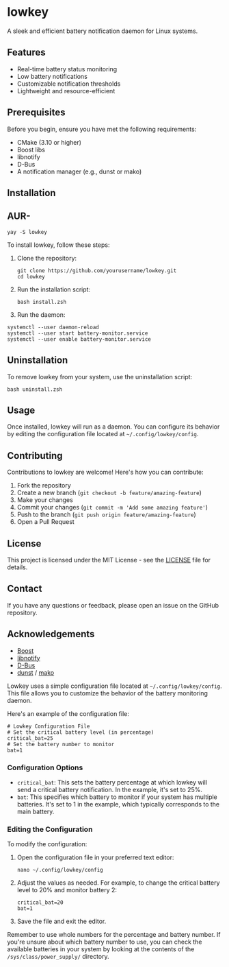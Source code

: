 # lowkey

A sleek and efficient battery notification daemon for Linux systems.

## Features

- Real-time battery status monitoring
- Low battery notifications
- Customizable notification thresholds
- Lightweight and resource-efficient

## Prerequisites

Before you begin, ensure you have met the following requirements:

- CMake (3.10 or higher)
- Boost libs
- libnotify
- D-Bus
- A notification manager (e.g., dunst or mako)

## Installation

## AUR-

   ```
   yay -S lowkey
   ```

To install lowkey, follow these steps:

1. Clone the repository:
   ```
   git clone https://github.com/yourusername/lowkey.git
   cd lowkey
   ```

2. Run the installation script:
   ```
   bash install.zsh
   ```
3. Run the daemon:

```
systemctl --user daemon-reload
systemctl --user start battery-monitor.service
systemctl --user enable battery-monitor.service

```

## Uninstallation

To remove lowkey from your system, use the uninstallation script:

```
bash uninstall.zsh
```

## Usage

Once installed, lowkey will run as a daemon. You can configure its behavior by editing the configuration file located at `~/.config/lowkey/config`.

## Contributing

Contributions to lowkey are welcome! Here's how you can contribute:

1. Fork the repository
2. Create a new branch (`git checkout -b feature/amazing-feature`)
3. Make your changes
4. Commit your changes (`git commit -m 'Add some amazing feature'`)
5. Push to the branch (`git push origin feature/amazing-feature`)
6. Open a Pull Request

## License

This project is licensed under the MIT License - see the [LICENSE](LICENSE) file for details.

## Contact

If you have any questions or feedback, please open an issue on the GitHub repository.

## Acknowledgements

- [Boost](https://www.boost.org/)
- [libnotify](https://developer.gnome.org/libnotify/)
- [D-Bus](https://www.freedesktop.org/wiki/Software/dbus/)
- [dunst](https://dunst-project.org/) / [mako](https://github.com/emersion/mako)


Lowkey uses a simple configuration file located at `~/.config/lowkey/config`. This file allows you to customize the behavior of the battery monitoring daemon.

Here's an example of the configuration file:

```
# Lowkey Configuration File
# Set the critical battery level (in percentage)
critical_bat=25
# Set the battery number to monitor
bat=1
```

### Configuration Options

- `critical_bat`: This sets the battery percentage at which lowkey will send a critical battery notification. In the example, it's set to 25%.
- `bat`: This specifies which battery to monitor if your system has multiple batteries. It's set to 1 in the example, which typically corresponds to the main battery.

### Editing the Configuration

To modify the configuration:

1. Open the configuration file in your preferred text editor:
   ```
   nano ~/.config/lowkey/config
   ```

2. Adjust the values as needed. For example, to change the critical battery level to 20% and monitor battery 2:
   ```
   critical_bat=20
   bat=1
   ```

3. Save the file and exit the editor.

Remember to use whole numbers for the percentage and battery number. If you're unsure about which battery number to use, you can check the available batteries in your system by looking at the contents of the `/sys/class/power_supply/` directory.

